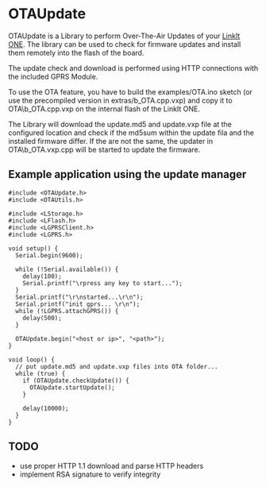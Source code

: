 # OTAUpdate
OTAUpdate is a Library to perform Over-The-Air Updates of your [LinkIt ONE](https://labs.mediatek.com/site/global/developer_tools/mediatek_linkit/whatis_linkit/index.gsp). The library can be used to check for firmware updates and install them remotely into the flash of the board. 


The update check and download is performed using HTTP connections with the included GPRS Module.

To use the OTA feature, you have to build the examples/OTA.ino sketch (or use the precompiled version in extras/b_OTA.cpp.vxp) and copy it to OTA\b_OTA.cpp.vxp on the internal flash of the LinkIt ONE.

The Library will download the update.md5 and update.vxp file at the configured location and check if the md5sum within the update fila and the installed firmware differ. If the are not the same, the updater in OTA\b_OTA.vxp.cpp will be started to update the firmware.

## Example application using the update manager

    #include <OTAUpdate.h>
    #include <OTAUtils.h>
    
    #include <LStorage.h>
    #include <LFlash.h>
    #include <LGPRSClient.h>
    #include <LGPRS.h>

    void setup() {
      Serial.begin(9600);
    
      while (!Serial.available()) {
        delay(100);
        Serial.printf("\rpress any key to start...");
      }
      Serial.printf("\r\nstarted...\r\n");
      Serial.printf("init gprs... \r\n");
      while (!LGPRS.attachGPRS()) {
        delay(500);
      }
    
      OTAUpdate.begin("<host or ip>", "<path>");
    }
    
    void loop() {
      // put update.md5 and update.vxp files into OTA folder...
      while (true) {
        if (OTAUpdate.checkUpdate()) {
          OTAUpdate.startUpdate();
        }
    
        delay(10000);
      }
    }
    
## TODO
* use proper HTTP 1.1 download and parse HTTP headers
* implement RSA signature to verify integrity    
